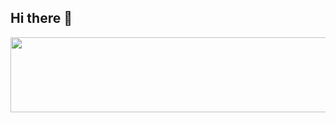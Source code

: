 ## Hi there 👋


  <img
    src="https://render.gitanimals.org/lines/AytekinOlcay?pet-id=660377042801980509"
    width="600"
    height="120"
  />
  
